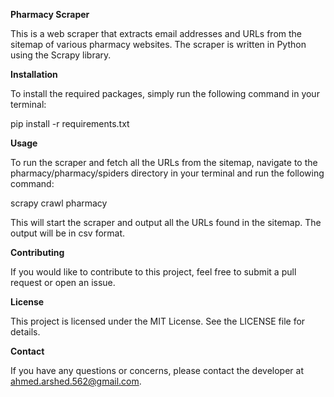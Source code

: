 **Pharmacy Scraper**

This is a web scraper that extracts email addresses and URLs from the sitemap of various pharmacy websites. The scraper is written in Python using the Scrapy library.

**Installation**

To install the required packages, simply run the following command in your terminal:

pip install -r requirements.txt

**Usage**

To run the scraper and fetch all the URLs from the sitemap, navigate to the pharmacy/pharmacy/spiders directory in your terminal and run the following command:

scrapy crawl pharmacy

This will start the scraper and output all the URLs found in the sitemap. The output will be in csv format.

**Contributing**

If you would like to contribute to this project, feel free to submit a pull request or open an issue.

**License**

This project is licensed under the MIT License. See the LICENSE file for details.

**Contact**

If you have any questions or concerns, please contact the developer at ahmed.arshed.562@gmail.com.
